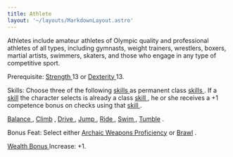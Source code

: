 ```yaml
---
title: Athlete
layout: '~/layouts/MarkdownLayout.astro'
---
```

Athletes include amateur athletes of Olympic quality and professional athletes
of all types, including gymnasts, weight trainers, wrestlers, boxers, martial
artists, swimmers, skaters, and those who engage in any type of competitive
sport.

Prerequisite: [ Strength ](/modern.d20.srd/basics/ability.scores) 13 or [Dexterity ](/modern.d20.srd/basics/ability.scores) 13\.

Skills: Choose three of the following [ skills ](/modern.d20.srd/skills)
as permanent class [ skills ](/modern.d20.srd/skills) . If a [ skill](/modern.d20.srd/skills) the character selects is already a class [skill ](/modern.d20.srd/skills) , he or she receives a +1 competence
bonus on checks using that [ skill ](/modern.d20.srd/skills) .

[ Balance ](/modern.d20.srd/skills/balance) , [ Climb](/modern.d20.srd/skills/climb) , [ Drive ](/modern.d20.srd/skills/drive) , [Jump ](/modern.d20.srd/skills/jump) , [ Ride ](/modern.d20.srd/skills/ride) ,
[ Swim ](/modern.d20.srd/skills/swim) , [ Tumble](/modern.d20.srd/skills/tumble) .

Bonus Feat: Select either [ Archaic Weapons Proficiency](/modern.d20.srd/feats/archaic.weapons.proficiency) or [ Brawl](/modern.d20.srd/feats/brawl) .

[ Wealth Bonus ](/modern.d20.srd/wealth/wealth.bonus) Increase: +1.

